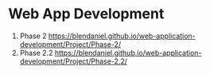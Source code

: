 # Web App Development

1. Phase 2
https://blendaniel.github.io/web-application-development/Project/Phase-2/
2. Phase 2.2
https://blendaniel.github.io/web-application-development/Project/Phase-2.2/
    
